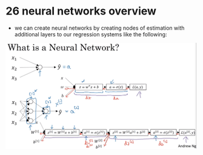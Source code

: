 # 26 neural networks overview

- we can create neural networks by creating nodes of estimation with additional layers to our regression systems like the following:

![image](images/image_35.png)